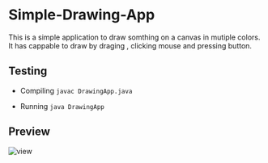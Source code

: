 # Simple-Drawing-App
This is a simple application to draw somthing on a canvas in mutiple colors. It has cappable to draw by draging , clicking mouse and pressing button.

## Testing
- Compiling
      `javac DrawingApp.java` 
  
- Running
      `java DrawingApp`
 
## Preview
  
 ![view](https://user-images.githubusercontent.com/34955038/38658629-8fba2ce6-3e43-11e8-955c-6d5db6c177b0.JPG)
   

